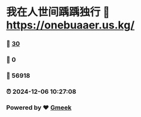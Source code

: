 # 我在人世间踽踽独行 :link: https://onebuaaer.us.kg/ 
### :page_facing_up: [30](https://onebuaaer.us.kg//tag.html) 
### :speech_balloon: 0 
### :hibiscus: 56918 
### :alarm_clock: 2024-12-06 10:27:08 
### Powered by :heart: [Gmeek](https://github.com/Meekdai/Gmeek)
